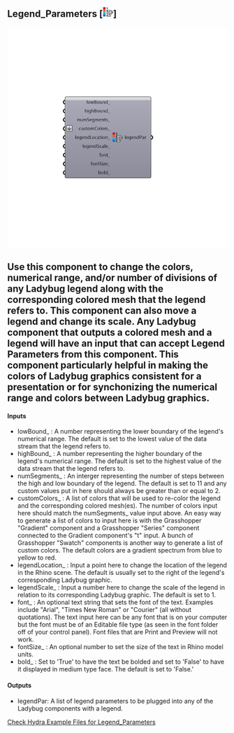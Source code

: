 ## Legend_Parameters [![IMAGE](images/icons/Legend_Parameters.png)]

![IMAGE](images/components/Legend_Parameters.png)

Use this component to change the colors, numerical range, and/or number of divisions of any Ladybug legend along with the corresponding colored mesh that the legend refers to.
 This component can also move a legend and change its scale.
 Any Ladybug component that outputs a colored mesh and a legend will have an input that can accept Legend Parameters from this component.
 This component particularly helpful in making the colors of Ladybug graphics consistent for a presentation or for synchonizing the numerical range and colors between Ladybug graphics.
 -
 

#### Inputs
* lowBound_ <Optional>: A number representing the lower boundary of the legend's numerical range.  The default is set to the lowest value of the data stream that the legend refers to.
* highBound_ <Optional>: A number representing the higher boundary of the legend's numerical range. The default is set to the highest value of the data stream that the legend refers to.
* numSegments_ <Optional>: An interger representing the number of steps between the high and low boundary of the legend.  The default is set to 11 and any custom values put in here should always be greater than or equal to 2.
* customColors_ <Optional>: A list of colors that will be used to re-color the legend and the corresponding colored mesh(es).  The number of colors input here should match the numSegments_ value input above.  An easy way to generate a list of colors to input here is with the Grasshopper "Gradient" component and a Grasshopper "Series" component connected to the Gradient component's "t" input.  A bunch of Grasshopper "Swatch" components is another way to generate a list of custom colors.  The default colors are a gradient spectrum from blue to yellow to red.
* legendLocation_ <Optional>: Input a point here to change the location of the legend in the Rhino scene.  The default is usually set to the right of the legend's corresponding Ladybug graphic.
* legendScale_ <Optional>: Input a number here to change the scale of the legend in relation to its corresponding Ladybug graphic.  The default is set to 1.
* font_ <Optional>: An optional text string that sets the font of the text. Examples include "Arial", "Times New Roman" or "Courier" (all without quotations).  The text input here can be any font that is on your computer but the font must be of an Editable file type (as seen in the font folder off of your control panel).  Font files that are Print and Preview will not work.
* fontSize_ <Optional>: An optional number to set the size of the text in Rhino model units.
* bold_ <Optional>: Set to 'True' to have the text be bolded and set to 'False' to have it displayed in medium type face.  The default is set to 'False.'

#### Outputs
* legendPar: A list of legend parameters to be plugged into any of the Ladybug components with a legend.


[Check Hydra Example Files for Legend_Parameters](https://hydrashare.github.io/hydra/index.html?keywords=Legend_Parameters)